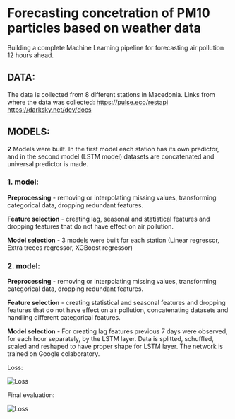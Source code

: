 # Forecasting concetration of PM10 particles based on weather data
Building a complete Machine Learning pipeline for forecasting air pollution 12 hours ahead.
## DATA:
The data is collected from 8 different stations in Macedonia.
Links from where the data was collected:
https://pulse.eco/restapi
https://darksky.net/dev/docs
## MODELS: 
**2** Models were built. In the first model each station has its own predictor, and in the second model (LSTM model) datasets are concatenated and universal predictor is made.
### 1. model:
**Preprocessing** - removing or interpolating missing values, transforming categorical data, dropping redundant features.

**Feature selection** - creating lag, seasonal and statistical features and dropping features that do not have effect on air pollution.

**Model selection** - 3 models were built for each station (Linear regressor, Extra treees regressor, XGBoost regressor)
### 2. model:
**Preprocessing** - removing or interpolating missing values, transforming categorical data, dropping redundant features.

**Feature selection** - creating statistical and seasonal features and dropping features that do not have effect on air pollution, 
concatenating datasets and handling different categorical features.

**Model selection** - For creating lag features previous 7 days were observed, for each hour separately, by the LSTM layer. Data is splitted, schuffled, scaled and reshaped to have proper shape for LSTM layer. The network is trained on Google colaboratory.

Loss:

![Loss](https://github.com/666KostA666/Data-Science/blob/master/Forecasting%20air%20pollution%20(LSTM%20model%20and%20Regression%20trees%20model)/data/model%20selected%20LSTM/plots/Loss.png)

Final evaluation:

![Loss](https://github.com/666KostA666/Data-Science/blob/master/Forecasting%20air%20pollution%20(LSTM%20model%20and%20Regression%20trees%20model)/data/model%20selected%20LSTM/plots/Final%20eval.png)
